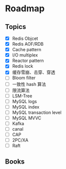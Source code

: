 # Roadmap

## Topics

- [x] Redis Objcet
- [x] Redis AOF/RDB
- [x] Cache pattern
- [x] I/O multiplex
- [x] Reactor pattern
- [x] Redis lock
- [x] 缓存雪崩、击穿、穿透
- [ ] Bloom filter
- [ ] 一致性 hash 算法
- [ ] 限流算法
- [ ] LSM-Tree
- [ ] MySQL logs
- [ ] MySQL index
- [ ] MySQL transaction level
- [ ] MySQL MVVC
- [ ] Kafka
- [ ] canal
- [ ] CAP
- [ ] 2PC/XA
- [ ] Raft

## Books
